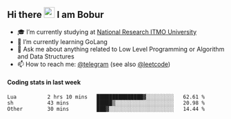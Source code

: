 ## Hi there <img src="https://media.giphy.com/media/hvRJCLFzcasrR4ia7z/giphy.gif" width="25px" height="25px"> I am Bobur

- :mortar_board: I’m currently studying at [National Research ITMO University](https://itmo.ru/)
- :seedling: I’m currently learning GoLang
- :speech_balloon: Ask me about anything related to Low Level Programming or Algorithm and Data Structures
- :mailbox: How to reach me: [@telegram](https://t.me/octoant) (see also [@leetcode](https://leetcode.com/octoant/))    

#### Coding stats in last week

<!--START_SECTION:waka-->

```text
Lua          2 hrs 10 mins   ███████████████▓░░░░░░░░░   62.61 %
sh           43 mins         █████▒░░░░░░░░░░░░░░░░░░░   20.98 %
Other        30 mins         ███▓░░░░░░░░░░░░░░░░░░░░░   14.44 %
```

<!--END_SECTION:waka-->
